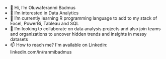 - 👋 Hi, I’m Oluwaferanmi Badmus
- 👀 I’m interested in Data Analytics
- 🌱 I’m currently learning R programming language to add to my stack of Excel, PowerBi, Tableau and SQL
- 💞️ I’m looking to collaborate on data analysis projects and also join teams and organizations to uncover hidden trends and insights in messy datasets
- 📫 How to reach me? I'm available on Linkedin: linkedin.com/in/ranmibadmus

<!---
ranmibadmus/ranmibadmus is a ✨ special ✨ repository because its `README.md` (this file) appears on your GitHub profile.
You can click the Preview link to take a look at your changes.
--->
